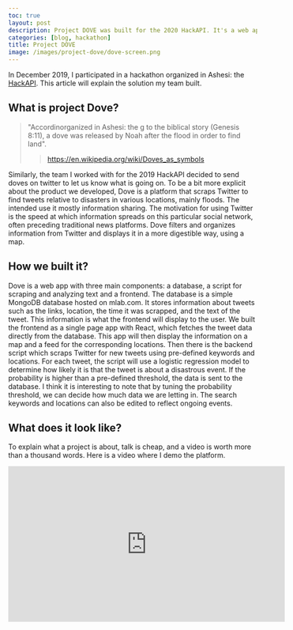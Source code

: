```yaml
---
toc: true
layout: post
description: Project DOVE was built for the 2020 HackAPI. It's a web app that scraps Twitter for news, filters it and displays it.
categories: [blog, hackathon]
title: Project DOVE
image: /images/project-dove/dove-screen.png
---
```


In December 2019, I participated in a hackathon organized in Ashesi: the [HackAPI](https://twitter.com/hack_api). This article will explain the solution my team built.

## What is project Dove?
> "Accordinorganized in Ashesi: the g to the biblical story (Genesis 8:11), a dove was released by Noah after the flood in order to find land". 
>> https://en.wikipedia.org/wiki/Doves_as_symbols


Similarly, the team I worked with for the 2019 HackAPI decided to send doves on twitter to let us know what is going on. To be a bit more explicit about the product we developed, Dove is a platform that scraps Twitter to find tweets relative to disasters in various locations, mainly floods. 
The intended use it mostly information sharing. The motivation for using Twitter is the speed at which information spreads on this particular social network, often preceding traditional news platforms. Dove filters and organizes information from Twitter and displays it in a more digestible way, using a map.

## How we built it?
Dove is a web app with three main components: a database, a script for scraping and analyzing text and a frontend.
The database is a simple MongoDB database hosted on mlab.com. It stores information about tweets such as the links, location, the time it was scrapped, and the text of the tweet. This information is what the frontend will display to the user. 
We built the frontend as a single page app with React, which fetches the tweet data directly from the database. This app will then display the information on a map and a feed for the corresponding locations.
Then there is the backend script which scraps Twitter for new tweets using pre-defined keywords and locations. For each tweet, the script will use a logistic regression model to determine how likely it is that the tweet is about a disastrous event. If the probability is higher than a pre-defined threshold, the data is sent to the database.
I think it is interesting to note that by tuning the probability threshold, we can decide how much data we are letting in. The search keywords and locations can also be edited to reflect ongoing events. 

## What does it look like?
To explain what a project is about, talk is cheap, and a video is worth more than a thousand words. Here is a video where I demo the platform.

<iframe width="560" height="315" src="https://www.youtube.com/embed/c8n53Zhl4TM" frameborder="0" allow="accelerometer; autoplay; clipboard-write; encrypted-media; gyroscope; picture-in-picture" allowfullscreen></iframe>